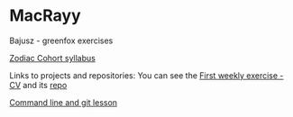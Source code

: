 # MacRayy
Bajusz - greenfox exercises

[Zodiac Cohort syllabus](https://github.com/greenfox-academy/zodiac-syllabus)

Links to projects and repositories:
You can see the [First weekly exercise - CV](https://macrayy.github.io/) and its [ repo](https://www.google.com "Google's Homepage")

[Command line and git lesson](https://github.com/MacRayy/git-lesson-repository)
